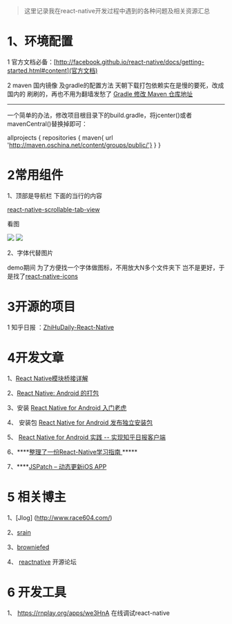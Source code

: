 > 这里记录我在react-native开发过程中遇到的各种问题及相关资源汇总

 
# 1、环境配置

1   官方文档必备：[http://facebook.github.io/react-native/docs/getting-started.html#content](官方文档)


2   maven 国内镜像 及gradle的配置方法
  天朝下载打包依赖实在是慢的要死，改成国内的 刷刷的，再也不用为翻墙发愁了
  [Gradle 修改 Maven 仓库地址](http://www.yrom.net/blog/2015/02/07/change-gradle-maven-repo-url/)
  
----------
  一个简单的办法，修改项目根目录下的build.gradle，将jcenter()或者mavenCentral()替换掉即可：

  allprojects {
      repositories {
          maven{ url 'http://maven.oschina.net/content/groups/public/'}
      }
  }
  
# 2常用组件 

1、顶部是导航栏 下面的当行的内容  

[react-native-scrollable-tab-view](https://github.com/brentvatne/react-native-scrollable-tab-view)


看图

![](https://raw.githubusercontent.com/brentvatne/react-native-scrollable-tab-view/master/demo.gif)
![](https://raw.githubusercontent.com/brentvatne/react-native-scrollable-tab-view/master/demo-fb.gif)


2、字体代替图片

demo期间 为了方便找一个字体做图标，不用放大N多个文件夹下 岂不是更好，于是找了[react-native-icons](https://github.com/corymsmith/react-native-icons)


# 3开源的项目

1 知乎日报 ：[ZhiHuDaily-React-Native](https://github.com/race604/ZhiHuDaily-React-Native)




# 4开发文章

1、[React Native模块桥接详解](http://www.dobest.me/post/react-native-bridge/)

2、[React Native: Android 的打包](http://www.liaohuqiu.net/cn/posts/react-native-android-package/)

3、安装 [React Native for Android 入门老虎](http://www.race604.com/react-native-for-android-start/)

4、 安装包  [React Native for Android 发布独立安装包](http://www.race604.com/rn-android-standalone-apk/)

5、 [React Native for Android 实践 -- 实现知乎日报客户端](http://www.race604.com/react-native-android-practice/)

6、****[整理了一份React-Native学习指南 ](http://www.w3ctech.com/topic/909)*****

7、****[JSPatch – 动态更新iOS APP](http://blog.cnbang.net/works/2767/)
# 5 相关博主 

1、[Jlog] (http://www.race604.com/)

2、[srain](http://www.liaohuqiu.net/)

3、[browniefed](http://browniefed.com/)

4、 [reactnative](http://www.reactnative.com/)  开源论坛

# 6 开发工具

1、 https://rnplay.org/apps/we3HnA  在线调试react-native

 
